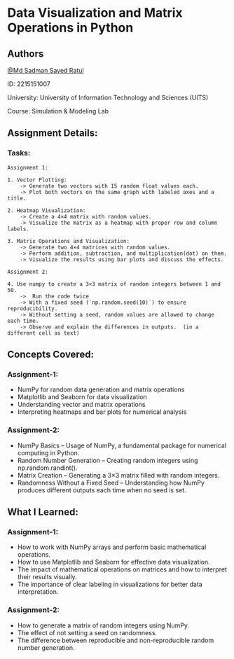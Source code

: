 
# Data Visualization and Matrix Operations in Python




## Authors
 [@Md Sadman Sayed Ratul](https://www.linkedin.com/in/md-sadman-sayed-ratul/)
 
 ID: 2215151007

University: University of Information Technology and Sciences (UITS)

Course: Simulation & Modeling Lab

## Assignment Details:

### Tasks:
    Assignment 1: 
    
    1. Vector Plotting:
        -> Generate two vectors with 15 random float values each.
        -> Plot both vectors on the same graph with labeled axes and a title.

    2. Heatmap Visualization:
        -> Create a 4×4 matrix with random values.
        -> Visualize the matrix as a heatmap with proper row and column labels.

    3. Matrix Operations and Visualization:
        -> Generate two 4×4 matrices with random values.
        -> Perform addition, subtraction, and multiplication(dot) on them.
        -> Visualize the results using bar plots and discuss the effects.
        
    Assignment 2: 
        
    4. Use numpy to create a 3×3 matrix of random integers between 1 and 50.  
        ->  Run the code twice
        -> With a fixed seed (`np.random.seed(10)`) to ensure reproducibility.  
        -> Without setting a seed, random values are allowed to change each time.  
        -> Observe and explain the differences in outputs.  (in a different cell as text)

## Concepts Covered:

### Assignment-1:
- NumPy for random data generation and matrix operations
- Matplotlib and Seaborn for data visualization
- Understanding vector and matrix operations
- Interpreting heatmaps and bar plots for numerical analysis
  
### Assignment-2:
- NumPy Basics – Usage of NumPy, a fundamental package for numerical computing in Python.
- Random Number Generation – Creating random integers using np.random.randint().
- Matrix Creation – Generating a 3×3 matrix filled with random integers.
- Randomness Without a Fixed Seed – Understanding how NumPy produces different outputs each time when no seed is set.
  
## What I Learned:

### Assignment-1:
- How to work with NumPy arrays and perform basic mathematical operations.
- How to use Matplotlib and Seaborn for effective data visualization.
- The impact of mathematical operations on matrices and how to interpret their results visually.
- The importance of clear labeling in visualizations for better data interpretation.

### Assignment-2: 
- How to generate a matrix of random integers using NumPy.
- The effect of not setting a seed on randomness.
- The difference between reproducible and non-reproducible random number generation.
